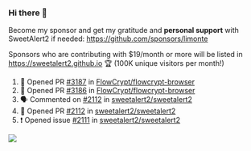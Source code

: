 ### Hi there 👋

Become my sponsor and get my gratitude and **personal support** with SweetAlert2 if needed: https://github.com/sponsors/limonte

Sponsors who are contributing with $19/month or more will be listed in https://sweetalert2.github.io 🏆 (100K unique visitors per month!)

<!--START_SECTION:activity-->
1. 💪 Opened PR [#3187](https://github.com/FlowCrypt/flowcrypt-browser/pull/3187) in [FlowCrypt/flowcrypt-browser](https://github.com/FlowCrypt/flowcrypt-browser)
2. 💪 Opened PR [#3186](https://github.com/FlowCrypt/flowcrypt-browser/pull/3186) in [FlowCrypt/flowcrypt-browser](https://github.com/FlowCrypt/flowcrypt-browser)
3. 🗣 Commented on [#2112](https://github.com/sweetalert2/sweetalert2/issues/2112) in [sweetalert2/sweetalert2](https://github.com/sweetalert2/sweetalert2)
4. 💪 Opened PR [#2112](https://github.com/sweetalert2/sweetalert2/pull/2112) in [sweetalert2/sweetalert2](https://github.com/sweetalert2/sweetalert2)
5. ❗️ Opened issue [#2111](https://github.com/sweetalert2/sweetalert2/issues/2111) in [sweetalert2/sweetalert2](https://github.com/sweetalert2/sweetalert2)
<!--END_SECTION:activity-->

![](https://github-readme-stats.vercel.app/api?username=limonte&theme=vue&show_icons=true)
